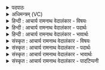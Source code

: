 <details><summary>पदपाठः</summary>

रे꣣व꣡तीः꣢। नः꣣। सधमा꣡दे꣢। स꣣ध। मा꣡दे꣢꣯। इ꣡न्द्रे꣢꣯। स꣣न्तु। तुवि꣡वा꣢जाः। तु꣣वि꣢। वा꣣जाः। क्षुम꣡न्तः꣢। या꣡भिः꣢꣯। म꣡दे꣢꣯म। १५३।
</details>

<details><summary>अधिमन्त्रम् (VC)</summary>

- इन्द्रः
- शुनः शेप आजीगर्तिः
- गायत्री
- षड्जः
- ऐन्द्रं काण्डम्
</details>

<details><summary>हिन्दी : आचार्य रामनाथ वेदालंकार - विषयः</summary>

अगले मन्त्र में यह कहा गया है कि परमात्मा और राजा के संरक्षण में सब सुखी हों।
</details>

<details><summary>हिन्दी : आचार्य रामनाथ वेदालंकार - पदार्थः</summary>

पदार्थान्वयभाषाः -  (नः) हमारी (रेवतीः) प्रशस्त ऐश्वर्यवाली प्रजाएँ (सधमादे) जिसके साथ रहते हुए लोग आनन्द प्राप्त करते हैं, ऐसे (इन्द्रे) परमैश्वर्यशाली परमात्मा और राजा के आश्रय में (तुविवाजाः) बहुत बल और विज्ञान से सम्पन्न (सन्तु) होवें, (याभिः) जिन प्रजाओं के साथ (क्षुमन्तः) प्रशस्त अन्नादि भोग्य सामग्री से सम्पन्न, प्रशस्त निवास से सम्पन्न और प्रशस्त कीर्ति से सम्पन्न हम (मदेम) आनन्दित हों ॥९॥
</details>

<details><summary>हिन्दी : आचार्य रामनाथ वेदालंकार - भावार्थः</summary>

भावार्थभाषाः -  सब प्रजाजनों को चाहिए कि वे इन्द्रनामक परमात्मा और राजा के मार्गदर्शन में सब कार्य करें, जिससे वे रोग, भूख, अकालमृत्यु आदि से पीड़ित न हों, प्रत्युत सब सात्त्विक खाद्य, पेय आदि पदार्थों को और बल, विज्ञान आदि को प्राप्त करते हुए समृद्ध होकर अधिकाधिक आनन्द को उपलब्ध करें ॥९॥
</details>

<details><summary>संस्कृत : आचार्य रामनाथ वेदालंकार - विषयः</summary>

अथ परमात्मनो नृपस्य च संरक्षणे सर्वे सुखिनः सन्त्वित्याह।
</details>

<details><summary>संस्कृत : आचार्य रामनाथ वेदालंकार - पदार्थः</summary>

पदार्थान्वयभाषाः -  (नः) अस्माकम् (रेवतीः) रयिमत्यः प्रशस्तेन ऐश्वर्येण सम्पन्नाः प्रजाः। रयिः प्रशस्तं धनं विद्यते यासु ताः प्रजाः। अत्र प्रशंसार्थे मतुप्। रयेर्मतौ बहुलम्। अ० ६।१।३७ वा० अनेन सम्प्रसारणम्। छन्दसीरः। अ० ८।२।१५ इति मस्य वत्वम्। वा छन्दसि। अ० ६।१।१०६ इति नियमेन पूर्वसवर्णदीर्घः। (सधमादे) सह माद्यन्ति हर्षन्ति जना अत्र इति सधमादः, तस्मिन् (इन्द्रे) परमैश्वर्यशालिनि परमेश्वरे राज्ञि च, तयोराश्रये मार्गदर्शने इति यावत् (तुविवाजाः२) बहुबलाः बहुविज्ञानाश्च। वाज इति बलनाम। निघं० २।९। सन्तु भवन्तु, (याभिः) विड्भिः प्रजाभिः सह (क्षुमन्तः३) प्रशस्तान्नादिभोग्यसम्भारसम्पन्नाः प्रशस्तनिवासवन्तः प्रशस्तकीर्तिमन्तो वा वयम्। क्षु इत्यन्ननाम। निघं० २।७। क्षि निवासगत्योः औणादिको डु प्रत्ययः। (मदेम) आनन्देम। मदी हर्षग्लेपनयोः, भ्वादिः ॥९॥४
</details>

<details><summary>संस्कृत : आचार्य रामनाथ वेदालंकार - भावार्थः</summary>

भावार्थभाषाः -  अखिलैरपि प्रजाजनैरिन्द्राख्यस्य परमात्मनो नृपतेश्च मार्गदर्शने सर्वमपि कार्यं विधेयम्, येन ते रोगबुभुक्षाऽकालमरणादिभिर्न पीड्येरन् प्रत्युत समस्तानि सात्त्विकखाद्यपेयादीनि बलविज्ञानादीनि च प्राप्नुवन्तः समृद्धाः सन्तः प्रचुरप्रचुरं मोदमवाप्नुयुः ॥९॥
</details>

<details><summary>संस्कृत : आचार्य रामनाथ वेदालंकार - पादटिप्पनी</summary>

टिप्पणी:   १. ऋ० १।३०।१३, अथ० २०।१२२।१, साम० १०८४। २. तुविवाजाः तुवि बहुविधो वाजो विद्याबोधो यासां ताः विशः प्रजाः—इति ऋ० १।३०।१३ भाष्ये द०। प्रभूतान्नाः—इति वि०। बह्वन्नाः—इति भ०। प्रभूतबलाः—इति सा०। ३. क्षुमन्तः। क्षु, क्षु शब्दे इत्यस्येदं रूपम्। शब्दवन्तः कीर्तिमन्तः—इति वि०। कीर्तिमन्तः—इति भ०। अन्नवन्तः—इति सा०। बहुविधं क्षु अन्नं विद्यते येषां ते—इति ऋग्भाष्ये द०। अत्र भूम्न्यर्थे मतुप्। ४. ऋग्भाष्ये दयानन्दर्षिणाऽयं मन्त्रः प्रजानां परमैश्वर्यप्राप्तिपक्षे व्याख्यातः।
</details>